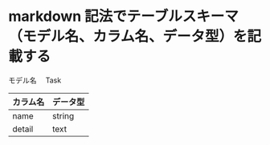 # markdown 記法でテーブルスキーマ（モデル名、カラム名、データ型）を記載する

モデル名　 Task

| カラム名 | データ型 |
| -------- | -------- |
| name     | string   |
| detail   | text     |
